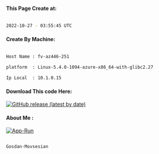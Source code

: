 
   
#### This Page Create at:

```bash

2022-10-27 - 03:55:45 UTC

```

#### Create By Machine:

```bash

Host Name : fv-az446-251

platform  : Linux-5.4.0-1094-azure-x86_64-with-glibc2.27

Ip Local  : 10.1.0.15

```
#### Download This code Here:

[![GitHub release (latest by date)](https://img.shields.io/github/v/release/Gosdan-Movsesian/Gosdan?style=for-the-badge&label=Download)](https://github.com/Gosdan-Movsesian/Gosdan/releases) 

</p> 

#### About Me :

[![App-Run](https://github.com/Gosdan-Movsesian/Gosdan/actions/workflows/App-Run.yml/badge.svg)](https://github.com/Gosdan-Movsesian/Gosdan/actions/workflows/App-Run.yml)

```bash

Gosdan-Movsesian

```

